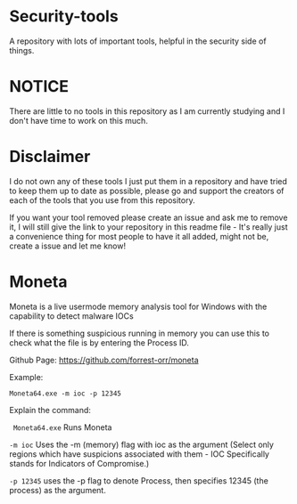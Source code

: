 # Security-tools
A repository with lots of important tools, helpful in the security side of things.

# NOTICE
There are little to no tools in this repository as I am currently studying and I don't have time to work on this much.

# Disclaimer 

I do not own any of these tools I just put them in a repository and have tried to keep them up to date as possible, please go and support the creators of each of the tools that you use from this repository.

If you want your tool removed please create an issue and ask me to remove it, I will still give the link to your repository in this readme file - It's really just a convenience thing for most people to have it all added, might not be, create a issue and let me know!

# Moneta

Moneta is a live usermode memory analysis tool for Windows with the capability to detect malware IOCs

If there is something suspicious running in memory you can use this to check what the file is by entering the Process ID.

Github Page: https://github.com/forrest-orr/moneta

Example:

``` Moneta64.exe -m ioc -p 12345 ```

Explain the command:

``` Moneta64.exe``` Runs Moneta 

```-m ioc``` Uses the -m (memory) flag with ioc as the argument (Select only regions which have suspicions associated with them - IOC Specifically stands for Indicators of Compromise.)
    
```-p 12345``` uses the -p flag to denote Process, then specifies 12345 (the process) as the argument.

